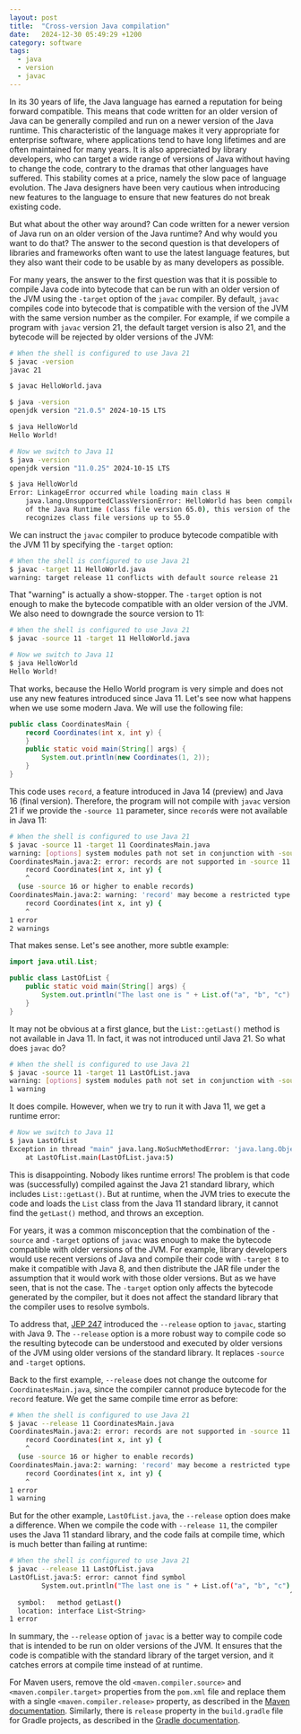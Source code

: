 ```yaml
---
layout: post
title:  "Cross-version Java compilation"
date:   2024-12-30 05:49:29 +1200
category: software
tags:
  - java
  - version
  - javac
---
```


In its 30 years of life, the Java language has earned a reputation for being
forward compatible. This means that code written for an older version of Java can
be generally compiled and run on a newer version of the Java runtime. This characteristic
of the language makes it very appropriate for enterprise software, where applications
tend to have long lifetimes and are often maintained for many years. It is also appreciated 
by library developers, who can target a wide range of versions of Java without
having to change the code, contrary to the dramas that other languages have
suffered. This stability comes at a price, namely the slow pace of language evolution.
The Java designers have been very cautious when introducing new features to the
language to ensure that new features do not break existing code.

But what about the other way around? Can code written for a newer version of Java run
on an older version of the Java runtime? And why would you want to do that? The answer
to the second question is that developers of libraries and frameworks often want to
use the latest language features, but they also want their code to be usable by as
many developers as possible.

For many years, the answer to the first question was that it is possible to compile Java code into bytecode
that can be run with an older version of the JVM using the `-target` option of the
`javac` compiler. By default, `javac` compiles code into bytecode that is compatible with the
version of the JVM with the same version number as the compiler. For example, if we compile
a program with `javac` version 21, the default target version is also 21, and the bytecode
will be rejected by older versions of the JVM:

```bash
# When the shell is configured to use Java 21
$ javac -version
javac 21

$ javac HelloWorld.java

$ java -version
openjdk version "21.0.5" 2024-10-15 LTS

$ java HelloWorld
Hello World!

# Now we switch to Java 11
$ java -version
openjdk version "11.0.25" 2024-10-15 LTS

$ java HelloWorld
Error: LinkageError occurred while loading main class H
	java.lang.UnsupportedClassVersionError: HelloWorld has been compiled by a more recent version
	of the Java Runtime (class file version 65.0), this version of the Java Runtime only
	recognizes class file versions up to 55.0
```

We can instruct the `javac` compiler to produce bytecode compatible with the JVM 11 by specifying the `-target` option:

```bash
# When the shell is configured to use Java 21
$ javac -target 11 HelloWorld.java
warning: target release 11 conflicts with default source release 21
```

That "warning" is actually a show-stopper. The `-target` option is not enough to make the
bytecode compatible with an older version of the JVM. We also need to downgrade the source
version to 11:

```bash
# When the shell is configured to use Java 21
$ javac -source 11 -target 11 HelloWorld.java

# Now we switch to Java 11
$ java HelloWorld
Hello World!
```

That works, because the Hello World program is very simple and does not use any new features
introduced since Java 11. Let's see now what happens when we use some modern Java.
We will use the following file:

```java
public class CoordinatesMain {
    record Coordinates(int x, int y) {
    }
    public static void main(String[] args) {
        System.out.println(new Coordinates(1, 2));
    }
}
```

This code uses `record`, a feature introduced in Java 14 (preview) and
Java 16 (final version). Therefore, the program will not compile with `javac` version 21
if we provide the `-source 11` parameter, since `record`s were not available in Java 11:

```bash
# When the shell is configured to use Java 21
$ javac -source 11 -target 11 CoordinatesMain.java
warning: [options] system modules path not set in conjunction with -source 11
CoordinatesMain.java:2: error: records are not supported in -source 11
    record Coordinates(int x, int y) {
    ^
  (use -source 16 or higher to enable records)
CoordinatesMain.java:2: warning: 'record' may become a restricted type name in a future release and may be unusable for type declarations or as the element type of an array
    record Coordinates(int x, int y) {
    ^
1 error
2 warnings
```

That makes sense. Let's see another, more subtle example:

```java
import java.util.List;

public class LastOfList {
    public static void main(String[] args) {
        System.out.println("The last one is " + List.of("a", "b", "c").getLast());
    }
}
```

It may not be obvious at a first glance, but the `List::getLast()` method is not available in Java 11.
In fact, it was not introduced until Java 21. So what does `javac` do?

```bash
# When the shell is configured to use Java 21
$ javac -source 11 -target 11 LastOfList.java
warning: [options] system modules path not set in conjunction with -source 11
1 warning
```

It does compile. However, when we try to run it with Java 11, we get a runtime error:

```bash
# Now we switch to Java 11
$ java LastOfList
Exception in thread "main" java.lang.NoSuchMethodError: 'java.lang.Object java.util.List.getLast()'
	at LastOfList.main(LastOfList.java:5)
```

This is disappointing. Nobody likes runtime errors! The problem is that code was
(successfully) compiled against the Java 21 standard library, which includes `List::getLast()`.
But at runtime, when the JVM tries to execute the code and loads the `List` class from the
Java 11 standard library, it cannot find the `getLast()` method, and throws an exception.

For years, it was a common misconception that the combination of the `-source` and
`-target` options of `javac` was enough to
make the bytecode compatible with older versions of the JVM. For example, library developers
would use recent versions of Java and compile their code with `-target 8` to make it
compatible with Java 8, and then distribute the JAR file under the assumption that it would work
with those older versions. But as we have seen, that is not the case. The `-target` option only
affects the bytecode generated by the compiler, but it does not affect the standard library
that the compiler uses to resolve symbols.

To address that, [JEP 247](https://openjdk.org/jeps/247) introduced the `--release` option to `javac`, starting with Java 9.
The `--release` option is a more robust way to compile code so the resulting bytecode can be
understood and executed by older versions of the JVM using older versions of the standard library.
It replaces `-source` and `-target` options.

Back to the first example, `--release` does not change the outcome for `CoordinatesMain.java`, since
the compiler cannot produce bytecode for the `record` feature. We get the same compile time
error as before:

```bash
# When the shell is configured to use Java 21
$ javac --release 11 CoordinatesMain.java
CoordinatesMain.java:2: error: records are not supported in -source 11
    record Coordinates(int x, int y) {
    ^
  (use -source 16 or higher to enable records)
CoordinatesMain.java:2: warning: 'record' may become a restricted type name in a future release and may be unusable for type declarations or as the element type of an array
    record Coordinates(int x, int y) {
    ^
1 error
1 warning
```

But for the other example, `LastOfList.java`, the `--release` option does make a difference.
When we compile the code with `--release 11`, the compiler uses the Java 11 standard library,
and the code fails at compile time, which is much better than failing at runtime:

```bash
# When the shell is configured to use Java 21
$ javac --release 11 LastOfList.java
LastOfList.java:5: error: cannot find symbol
        System.out.println("The last one is " + List.of("a", "b", "c").getLast());
                                                                      ^
  symbol:   method getLast()
  location: interface List<String>
1 error
```

In summary, the `--release` option of `javac` is a better way to compile code that is intended
to be run on older versions of the JVM. It ensures that the code is compatible with the standard
library of the target version, and it catches errors at compile time instead of at runtime.

For Maven users, remove the old `<maven.compiler.source>` and `<maven.compiler.target>`
properties from the `pom.xml` file and replace them with a single `<maven.compiler.release>`
property, as described in the
[Maven documentation](https://maven.apache.org/plugins/maven-compiler-plugin/examples/set-compiler-release.html).
Similarly, there is `release` property in the `build.gradle` file for Gradle projects, as described
in the [Gradle documentation](https://docs.gradle.org/current/dsl/org.gradle.api.tasks.compile.CompileOptions.html#org.gradle.api.tasks.compile.CompileOptions:release).
